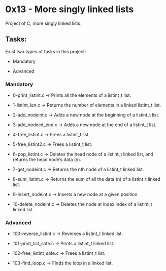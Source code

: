 # 0x13 - More singly linked lists

Project of C, more singly linked lists.

## Tasks:

Exist two types of tasks in this project:

- Mandatory

- Advanced

### Mandatory

- 0-print_listint.c &rarr; Prints all the elements of a listint_t list.

- 1-listint_len.c &rarr; Returns the number of elements in a linked listint_t list.

- 2-add_nodeint.c &rarr; Adds a new node at the beginning of a listint_t list.

- 3-add_nodeint_end.c &rarr; Adds a new node at the end of a listint_t list.

- 4-free_listint.c &rarr; Frees a listint_t list.

- 5-free_listint2.c &rarr; Frees a listint_t list.

- 6-pop_listint.c &rarr; Deletes the head node of a listint_t linked list, and returns the head node’s data (n).

- 7-get_nodeint.c &rarr; Returns the nth node of a listint_t linked list.

- 8-sum_listint.c &rarr; Returns the sum of all the data (n) of a listint_t linked list.

- 9-insert_nodeint.c &rarr; Inserts a new node at a given position.

- 10-delete_nodeint.c &rarr; Deletes the node at index index of a listint_t linked list.

### Advanced

- 100-reverse_listint.c &rarr; Reverses a listint_t linked list.

- 101-print_list_safe.c &rarr; Prints a listint_t linked list.

- 102-free_listint_safe.c &rarr; Frees a listint_t list.

- 103-find_loop.c &rarr; Finds the loop in a linked list.
